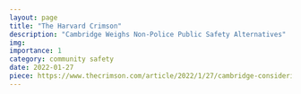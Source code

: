 ```yaml
---
layout: page
title: "The Harvard Crimson"
description: "Cambridge Weighs Non-Police Public Safety Alternatives"
img: 
importance: 1
category: community safety
date: 2022-01-27
piece: https://www.thecrimson.com/article/2022/1/27/cambridge-considering-policing-alternatives/
---
```

